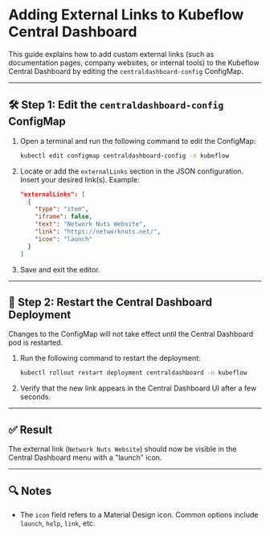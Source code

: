 # Adding External Links to Kubeflow Central Dashboard

This guide explains how to add custom external links (such as documentation pages, company websites, or internal tools) to the Kubeflow Central Dashboard by editing the `centraldashboard-config` ConfigMap.

---

## 🛠️ Step 1: Edit the `centraldashboard-config` ConfigMap

1. Open a terminal and run the following command to edit the ConfigMap:

   ```bash
   kubectl edit configmap centraldashboard-config -n kubeflow
   ```

2. Locate or add the `externalLinks` section in the JSON configuration. Insert your desired link(s).
   Example:

   ```json
   "externalLinks": [
     {
       "type": "item",
       "iframe": false,
       "text": "Network Nuts Website",
       "link": "https://networknuts.net/",
       "icon": "launch"
     }
   ]
   ```

3. Save and exit the editor.

---

## 🔁 Step 2: Restart the Central Dashboard Deployment

Changes to the ConfigMap will not take effect until the Central Dashboard pod is restarted.

1. Run the following command to restart the deployment:

   ```bash
   kubectl rollout restart deployment centraldashboard -n kubeflow
   ```

2. Verify that the new link appears in the Central Dashboard UI after a few seconds.

---

## ✅ Result

The external link (`Network Nuts Website`) should now be visible in the Central Dashboard menu with a "launch" icon.

---

## 🔍 Notes

* The `icon` field refers to a Material Design icon. Common options include `launch`, `help`, `link`, etc.

